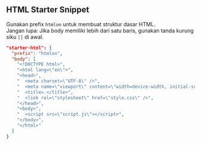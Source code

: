 ## HTML Starter Snippet

Gunakan prefix `htmlon` untuk membuat struktur dasar HTML.  
Jangan lupa: Jika body memiliki lebih dari satu baris, gunakan tanda kurung siku `[]` di awal.

```json
"starter-html": {
  "prefix": "htmlon",
  "body": [
    "<!DOCTYPE html>",
    "<html lang=\"en\">",
    "<head>",
    "  <meta charset=\"UTF-8\" />",
    "  <meta name=\"viewport\" content=\"width=device-width, initial-scale=1.0\" />",
    "  <title>.</title>",
    "  <link rel=\"stylesheet\" href=\"style.css\" />",
    "</head>",
    "<body>",
    "  <script src=\"script.js\"></script>",
    "</body>",
    "</html>"
  ]
}
